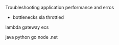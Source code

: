 Troubleshooting application performance and erros
- bottlenecks
sla
throttled

lambda
gateway
ecs


java
python
go
node 
.net